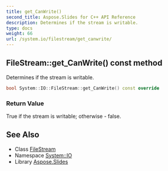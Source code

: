 ```yaml
---
title: get_CanWrite()
second_title: Aspose.Slides for C++ API Reference
description: Determines if the stream is writable.
type: docs
weight: 66
url: /system.io/filestream/get_canwrite/
---
```

## FileStream::get_CanWrite() const method


Determines if the stream is writable.

```cpp
bool System::IO::FileStream::get_CanWrite() const override
```


### Return Value

True if the stream is writable; otherwise - false.

## See Also

* Class [FileStream](../)
* Namespace [System::IO](../../)
* Library [Aspose.Slides](../../../)